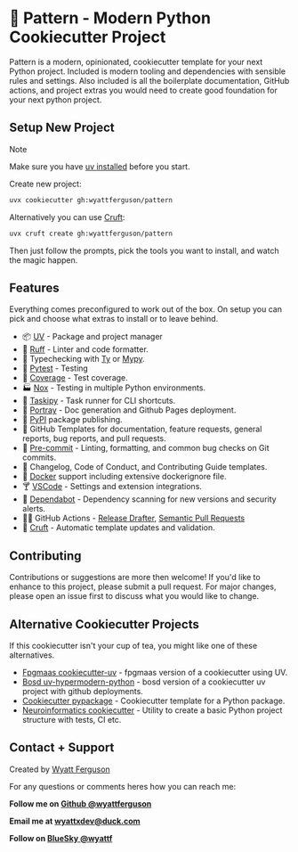 # 🐍 Pattern - Modern Python Cookiecutter Project

Pattern is a modern, opinionated, cookiecutter template for your next Python project. Included is modern tooling and dependencies with sensible rules and settings. Also included is all the boilerplate documentation, GitHub actions, and project extras you would need to create good foundation for your next python project.

## Setup New Project

> [!note]
> Make sure you have [uv installed](https://docs.astral.sh/uv/getting-started/installation/#installation-methods) before you start.

Create new project:

```bash
uvx cookiecutter gh:wyattferguson/pattern
```

Alternatively you can use [Cruft](https://cruft.github.io/cruft/):

```bash
uvx cruft create gh:wyattferguson/pattern
```

Then just follow the prompts, pick the tools you want to install, and watch the magic happen.

## Features

Everything comes preconfigured to work out of the box. On setup you can pick and choose what extras to install or to leave behind.

- 📦 [UV](https://docs.astral.sh/uv/) - Package and project manager
- 🦀 [Ruff](https://docs.astral.sh/ruff/) - Linter and code formatter.
- 🐛 Typechecking with [Ty](https://github.com/astral-sh/ty) or [Mypy](https://www.mypy-lang.org/).
- 🧪 [Pytest](https://docs.pytest.org/en/stable/) - Testing
- 🔭 [Coverage](https://coverage.readthedocs.io/en/7.6.12/) - Test coverage.
- 🏭 [Nox](https://nox.thea.codes/en/stable/index.html) - Testing in multiple Python environments.
- 🛵 [Taskipy](https://github.com/taskipy/taskipy) - Task runner for CLI shortcuts.
- 📼 [Portray](https://timothycrosley.github.io/portray/) - Doc generation and Github Pages deployment.
- 📡 [PyPI](https://pypi.org/) package publishing.
- 🍹 GitHub Templates for documentation, feature requests, general reports, bug reports, and pull requests.
- 🌵 [Pre-commit](https://pre-commit.com/) - Linting, formatting, and common bug checks on Git commits.
- 🍩 Changelog, Code of Conduct, and Contributing Guide templates.
- 🐋 [Docker](https://www.docker.com/) support including extensive dockerignore file.
- 🍸 [VSCode](https://code.visualstudio.com/) - Settings and extension integrations.
- 🤖 [Dependabot](https://docs.github.com/en/code-security/getting-started/dependabot-quickstart-guide) - Dependency scanning for new versions and security alerts.
- 🧙‍♂️ GitHub Actions - [Release Drafter](https://github.com/release-drafter/release-drafter), [Semantic Pull Requests](https://github.com/marketplace/semantic-pull-requests)
- 🚚 [Cruft](https://cruft.github.io/cruft/) - Automatic template updates and validation.

## Contributing

Contributions or suggestions are more then welcome! If you'd like to enhance to this project, please submit a pull request. For major changes, please open an issue first to discuss what you would like to change.

## Alternative Cookiecutter Projects

If this cookiecutter isn't your cup of tea, you might like one of these alternatives.

- [Fpgmaas cookiecutter-uv](https://github.com/fpgmaas/cookiecutter-uv) - fpgmaas version of a cookiecutter using UV.
- [Bosd uv-hypermodern-python](https://github.com/bosd/cookiecutter-uv-hypermodern-python) - bosd version of a cookiecutter uv project with github deployments.
- [Cookiecutter pypackage](https://github.com/audreyfeldroy/cookiecutter-pypackage) - Cookiecutter template for a Python package.
- [Neuroinformatics cookiecutter](https://github.com/neuroinformatics-unit/python-cookiecutter) - Utility to create a basic Python project structure with tests, CI etc.

## Contact + Support

Created by [Wyatt Ferguson](https://github.com/wyattferguson)

For any questions or comments heres how you can reach me:

**Follow me on [Github @wyattferguson](https://github.com/wyattferguson)**

**Email me at [wyattxdev@duck.com](wyattxdev@duck.com)**

**Follow on [BlueSky @wyattf](https://wyattf.bsky.social)**
